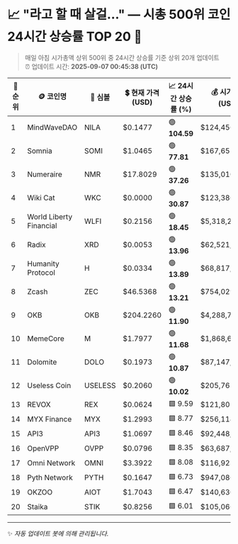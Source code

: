 
# 📈 "라고 할 때 살걸..." — 시총 500위 코인 24시간 상승률 TOP 20 🚀

> 매일 아침 시가총액 상위 500위 중 24시간 상승률 기준 상위 20개 업데이트  
> ⏰ 업데이트 시간: **2025-09-07 00:45:38 (UTC)**

| 🔢 순위 | 🪙 코인명 | 🔣 심볼 | 💲 현재 가격 (USD) | 📈 24시간 상승률 (%) | 💰 시가총액 (USD) | 🔄 24시간 거래량 (USD) | 🔢 유통 공급량 |
|--------|----------|--------|-------------------|--------------------|--------------------|-----------------------|-------------------|
| 1 | MindWaveDAO | NILA | $0.1477 | 🟢 **104.59** | $124,456,381 | $2,806,462 | 842,766,177 |
| 2 | Somnia | SOMI | $1.0465 | 🟢 **77.81** | $167,651,419 | $655,231,176 | 160,200,000 |
| 3 | Numeraire | NMR | $17.8029 | 🟢 **37.26** | $135,010,857 | $467,993,382 | 7,583,659 |
| 4 | Wiki Cat | WKC | $0.0000 | 🟢 **30.87** | $123,386,372 | $1,396,910 | 545,841,869,902,118 |
| 5 | World Liberty Financial | WLFI | $0.2156 | 🟢 **18.45** | $5,318,204,440 | $1,296,280,617 | 24,669,070,265 |
| 6 | Radix | XRD | $0.0053 | 🟢 **13.96** | $62,521,732 | $425,742 | 11,834,434,596 |
| 7 | Humanity Protocol | H | $0.0334 | 🟢 **13.89** | $68,817,521 | $27,267,658 | 2,061,677,397 |
| 8 | Zcash | ZEC | $46.5368 | 🟢 **13.21** | $754,029,994 | $82,141,349 | 16,202,859 |
| 9 | OKB | OKB | $204.2260 | 🟢 **11.90** | $4,288,746,813 | $437,604,465 | 21,000,000 |
| 10 | MemeCore | M | $1.7977 | 🟢 **11.68** | $1,868,661,094 | $50,610,846 | 1,039,501,066 |
| 11 | Dolomite | DOLO | $0.1973 | 🟢 **10.87** | $87,147,954 | $113,588,299 | 441,621,967 |
| 12 | Useless Coin | USELESS | $0.2060 | 🟢 **10.02** | $205,763,860 | $52,871,416 | 999,091,150 |
| 13 | REVOX | REX | $0.0624 | 🟩 9.59 | $121,805,753 | $27,581,183 | 1,951,539,276 |
| 14 | MYX Finance | MYX | $1.2993 | 🟩 8.77 | $256,114,455 | $30,246,209 | 197,111,680 |
| 15 | API3 | API3 | $1.0697 | 🟩 8.46 | $92,448,498 | $166,355,756 | 86,421,978 |
| 16 | OpenVPP | OVPP | $0.0796 | 🟩 8.35 | $63,687,187 | $1,532,774 | 800,000,000 |
| 17 | Omni Network | OMNI | $3.3922 | 🟩 8.08 | $116,923,749 | $98,043,732 | 34,468,488 |
| 18 | Pyth Network | PYTH | $0.1647 | 🟩 6.73 | $947,086,350 | $404,205,771 | 5,749,984,549 |
| 19 | OKZOO | AIOT | $1.7043 | 🟩 6.47 | $140,630,402 | $94,816,611 | 82,516,666 |
| 20 | Staika | STIK | $0.8256 | 🟩 6.01 | $105,066,896 | $307,553 | 127,265,286 |

---

✨ *자동 업데이트 봇에 의해 관리됩니다.*
